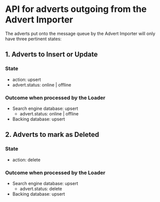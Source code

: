 # API for adverts outgoing from the Advert Importer

The adverts put onto the message queue by the Advert Importer will only have three pertinent states:

## 1. Adverts to Insert or Update

### State

- action: upsert
- advert.status: online | offline

### Outcome when processed by the Loader

- Search engine database: upsert
    - advert.status: online | offline
- Backing database: upsert

## 2. Adverts to mark as Deleted

### State

- action: delete

### Outcome when processed by the Loader

- Search engine database: upsert
    - advert.status: delete
- Backing database: upsert
